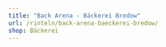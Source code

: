```yaml
---
title: "Back Arena - Bäckerei Bredow"
url: /rinteln/back-arena-baeckerei-bredow/
shop: Bäckerei
---
```

